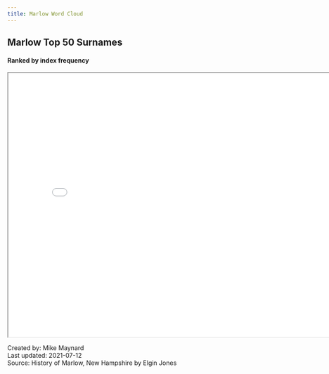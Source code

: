 ```yaml
---
title: Marlow Word Cloud
---
```


## Marlow Top 50 Surnames
#### Ranked by index frequency
 

<IFRAME SRC="surname_d3.html" WIDTH=800 HEIGHT=600></IFRAME>


Created by:  Mike Maynard<BR>
Last updated:  2021-07-12<BR>
Source:  History of Marlow, New Hampshire by Elgin Jones<BR>